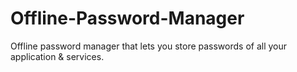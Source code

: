 # Offline-Password-Manager
Offline password manager that lets you store passwords of all your application &amp; services.
